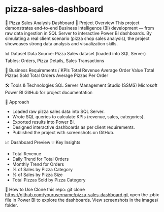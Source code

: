 # pizza-sales-dashboard
🍕 Pizza Sales Analysis Dashboard
📌 Project Overview
This project demonstrates end-to-end Business Intelligence (BI) development — from raw data ingestion in SQL Server to interactive Power BI dashboards. By simulating a real client scenario (pizza shop sales analysis), the project showcases strong data analysis and visualization skills.

📊 Dataset
Data Source: Pizza Sales dataset (loaded into SQL Server)
Tables: Orders, Pizza Details, Sales Transactions

🎯 Business Requirements / KPIs
Total Revenue
Average Order Value
Total Pizzas Sold
Total Orders
Average Pizzas Per Order

🛠️ Tools & Technologies
SQL Server Management Studio (SSMS)
Microsoft Power BI
GitHub for project documentation

🔎 Approach
* Loaded raw pizza sales data into SQL Server.
* Wrote SQL queries to calculate KPIs (revenue, sales, categories).
* Exported results into Power BI.
* Designed interactive dashboards as per client requirements.
* Published the project with screenshots on GitHub.

📈 Dashboard Preview
💡 Key Insights
* Total Revenue
* Daily Trend for Total Orders
* Monthly Trend for Orders
* % of Sales by Pizza Category
* % of Sales by Pizza Size
* Total Pizzas Sold by Pizza Category

🚀 How to Use
Clone this repo:
git clone https://github.com/yourusername/pizza-sales-dashboard.git
open the .pbix file in Power BI to explore the dashboards.
View screenshots in the images/ folder.
